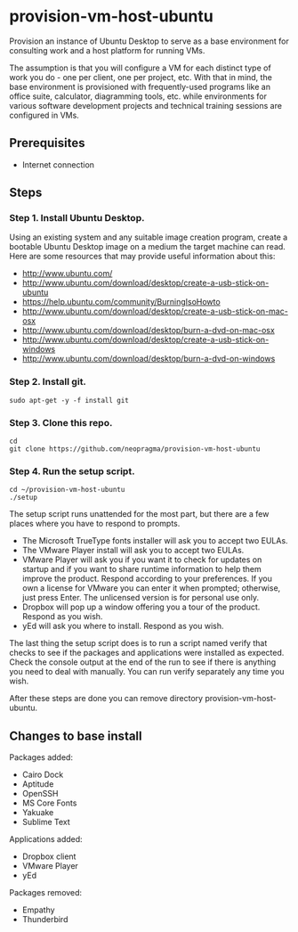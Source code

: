 # provision-vm-host-ubuntu

Provision an instance of Ubuntu Desktop to serve as a base environment for consulting work and a host platform for running VMs. 

The assumption is that you will configure a VM for each distinct type of work you do - one per client, one per project, etc. With that in mind, the base environment is provisioned with frequently-used programs like an office suite, calculator, diagramming tools, etc. while environments for various software development projects and technical training sessions are configured in VMs. 

## Prerequisites

* Internet connection

## Steps

### Step 1. Install Ubuntu Desktop. 

Using an existing system and any suitable image creation program, create a bootable Ubuntu Desktop image on a medium the target machine can read. Here are some resources that may provide useful information about this:

* http://www.ubuntu.com/
* http://www.ubuntu.com/download/desktop/create-a-usb-stick-on-ubuntu
* https://help.ubuntu.com/community/BurningIsoHowto
* http://www.ubuntu.com/download/desktop/create-a-usb-stick-on-mac-osx
* http://www.ubuntu.com/download/desktop/burn-a-dvd-on-mac-osx
* http://www.ubuntu.com/download/desktop/create-a-usb-stick-on-windows
* http://www.ubuntu.com/download/desktop/burn-a-dvd-on-windows
 
### Step 2. Install git.

```shell
sudo apt-get -y -f install git
```

### Step 3. Clone this repo.

```shell
cd
git clone https://github.com/neopragma/provision-vm-host-ubuntu
```

### Step 4. Run the setup script.

```shell
cd ~/provision-vm-host-ubuntu
./setup
```

The setup script runs unattended for the most part, but there are a few places where you have to respond to prompts.

* The Microsoft TrueType fonts installer will ask you to accept two EULAs.
* The VMware Player install will ask you to accept two EULAs.
* VMware Player will ask you if you want it to check for updates on startup and if you want to share runtime information to help them improve the product. Respond according to your preferences. If you own a license for VMware you can enter it when prompted; otherwise, just press Enter. The unlicensed version is for personal use only.
* Dropbox will pop up a window offering you a tour of the product. Respond as you wish. 
* yEd will ask you where to install. Respond as you wish.

The last thing the setup script does is to run a script named verify that checks to see if the packages and applications were installed as expected. Check the console output at the end of the run to see if there is anything you need to deal with manually. You can run verify separately any time you wish.

After these steps are done you can remove directory provision-vm-host-ubuntu.

## Changes to base install

Packages added:

* Cairo Dock
* Aptitude
* OpenSSH
* MS Core Fonts
* Yakuake
* Sublime Text

Applications added:

* Dropbox client
* VMware Player
* yEd

Packages removed:

* Empathy
* Thunderbird
